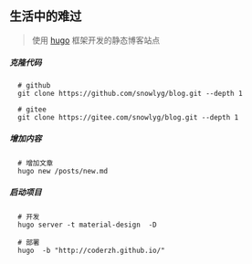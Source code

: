 ## 生活中的难过

> 使用 [hugo](https://www.gohugo.org/) 框架开发的静态博客站点
>

##### 克隆代码
```shell script
  # github
  git clone https://github.com/snowlyg/blog.git --depth 1

  # gitee
  git clone https://gitee.com/snowlyg/blog.git --depth 1
```

##### 增加内容
```shell script
  # 增加文章
  hugo new /posts/new.md 
```

##### 启动项目
```shell script
  # 开发
  hugo server -t material-design  -D

  # 部署
  hugo  -b "http://coderzh.github.io/"
```